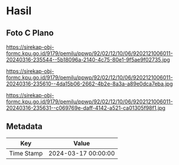 # Hasil

## Foto C Plano

https://sirekap-obj-formc.kpu.go.id/9179/pemilu/ppwp/92/02/12/10/06/9202121006011-20240316-235544--5b18096a-2140-4c75-80e1-9f5ae9f02735.jpg

https://sirekap-obj-formc.kpu.go.id/9179/pemilu/ppwp/92/02/12/10/06/9202121006011-20240316-235610--4da15b06-2662-4b2e-8a3a-a89e0dca7eba.jpg

https://sirekap-obj-formc.kpu.go.id/9179/pemilu/ppwp/92/02/12/10/06/9202121006011-20240316-235631--c069769e-daff-4142-a521-ca01305f98f1.jpg


## Metadata

| Key        | Value               |
| ---------- | ------------------- |
| Time Stamp | 2024-03-17 00:00:00 |



